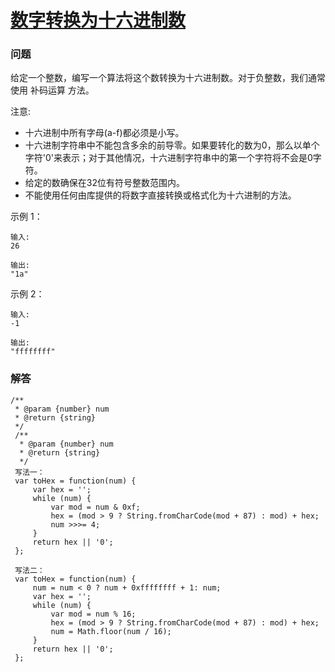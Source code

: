 # [数字转换为十六进制数](https://leetcode-cn.com/problems/convert-a-number-to-hexadecimal)

### 问题

给定一个整数，编写一个算法将这个数转换为十六进制数。对于负整数，我们通常使用 补码运算 方法。

注意:

* 十六进制中所有字母(a-f)都必须是小写。
* 十六进制字符串中不能包含多余的前导零。如果要转化的数为0，那么以单个字符'0'来表示；对于其他情况，十六进制字符串中的第一个字符将不会是0字符。
* 给定的数确保在32位有符号整数范围内。
* 不能使用任何由库提供的将数字直接转换或格式化为十六进制的方法。

示例 1：

```
输入:
26

输出:
"1a"
```
示例 2：

```
输入:
-1

输出:
"ffffffff"
```

### 解答

```
/**
 * @param {number} num
 * @return {string}
 */
 /**
  * @param {number} num
  * @return {string}
  */
 写法一：
 var toHex = function(num) {
     var hex = '';
     while (num) {
         var mod = num & 0xf;
         hex = (mod > 9 ? String.fromCharCode(mod + 87) : mod) + hex;
         num >>>= 4;
     }
     return hex || '0';
 };

 写法二：
 var toHex = function(num) {
     num = num < 0 ? num + 0xffffffff + 1: num;
     var hex = '';
     while (num) {
         var mod = num % 16;
         hex = (mod > 9 ? String.fromCharCode(mod + 87) : mod) + hex;
         num = Math.floor(num / 16);
     }
     return hex || '0';
 };

```